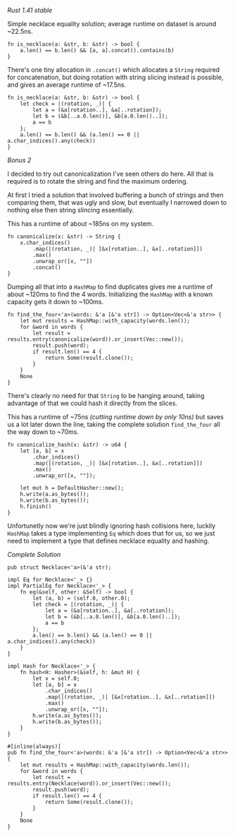 *Rust 1.41 stable*

Simple necklace equality solution; average runtime on dataset is
around \~22.5ns.


    fn is_necklace(a: &str, b: &str) -> bool {
        a.len() == b.len() && [a, a].concat().contains(b)
    }

There's one tiny allocation in `.concat()` which allocates a `String`
required for concatenation, but doing rotation with string slicing
instead is possible, and gives an average runtime of \~17.5ns.

    fn is_necklace(a: &str, b: &str) -> bool {
        let check = |(rotation, _)| {
            let a = (&a[rotation..], &a[..rotation]);
            let b = (&b[..a.0.len()], &b[a.0.len()..]);
            a == b
        };
        a.len() == b.len() && (a.len() == 0 || a.char_indices().any(check))
    }

*Bonus 2*

I decided to try out canonicalization I've seen others do here. All
that is required is to rotate the string and find the maximum
ordering.

At first I tried a solution that involved buffering a bunch of strings
and then comparing them, that was ugly and slow, but eventually I
narrowed down to nothing else then string slincing essentially.

This has a runtime of about ~185ns on my system.

    fn canonicalize(x: &str) -> String {
        x.char_indices()
            .map(|(rotation, _)| [&x[rotation..], &x[..rotation]])
            .max()
            .unwrap_or([x, ""])
            .concat()
    }

Dumping all that into a `HashMap` to find duplicates gives me a
runtime of about \~120ms to find the 4 words. Initializing the
`HashMap` with a known capacity gets it down to \~100ms.

    fn find_the_four<'a>(words: &'a [&'a str]) -> Option<Vec<&'a str>> {
        let mut results = HashMap::with_capacity(words.len());
        for &word in words {
            let result = results.entry(canonicalize(word)).or_insert(Vec::new());
            result.push(word);
            if result.len() == 4 {
                return Some(result.clone());
            }
        }
        None
    }

There's clearly no need for that `String` to be hanging around,
taking advantage of that we could hash it directly from the
slices. 

This has a runtime of \~75ns *(cutting runtime down by only
10ns)* but saves us a lot later down the line, taking the complete
solution `find_the_four` all the way down to \~70ms.

    fn canonicalize_hash(x: &str) -> u64 {
        let [a, b] = x
            .char_indices()
            .map(|(rotation, _)| [&x[rotation..], &x[..rotation]])
            .max()
            .unwrap_or([x, ""]);
    
        let mut h = DefaultHasher::new();
        h.write(a.as_bytes());
        h.write(b.as_bytes());
        h.finish()
    }

Unfortunetly now we're just blindly ignoring hash collisions here,
luckily `HashMap` takes a type implementing `Eq` which does that for
us, so we just need to implement a type that defines necklace
equality and hashing.

*Complete Solution*

    pub struct Necklace<'a>(&'a str);

    impl Eq for Necklace<'_> {}
    impl PartialEq for Necklace<'_> {
        fn eq(&self, other: &Self) -> bool {
            let (a, b) = (self.0, other.0);
            let check = |(rotation, _)| {
                let a = (&a[rotation..], &a[..rotation]);
                let b = (&b[..a.0.len()], &b[a.0.len()..]);
                a == b
            };
            a.len() == b.len() && (a.len() == 0 || a.char_indices().any(check))
        }
    }

    impl Hash for Necklace<'_> {
        fn hash<H: Hasher>(&self, h: &mut H) {
            let x = self.0;
            let [a, b] = x
                .char_indices()
                .map(|(rotation, _)| [&x[rotation..], &x[..rotation]])
                .max()
                .unwrap_or([x, ""]);
            h.write(a.as_bytes());
            h.write(b.as_bytes());
        }
    }

    #[inline(always)]
    pub fn find_the_four<'a>(words: &'a [&'a str]) -> Option<Vec<&'a str>> {
        let mut results = HashMap::with_capacity(words.len());
        for &word in words {
            let result = results.entry(Necklace(word)).or_insert(Vec::new());
            result.push(word);
            if result.len() == 4 {
                return Some(result.clone());
            }
        }
        None
    }
